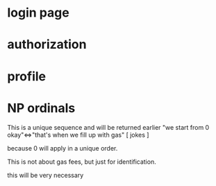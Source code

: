 # login page

# authorization

# profile

# NP ordinals 
This is a unique sequence and will be returned earlier "we start from 0 okay"<=>"that's when we fill up with gas" [ jokes ]

because 0 will apply in a unique order.

This is not about gas fees, but just for identification.

this will be very necessary
